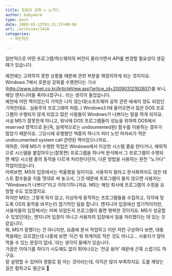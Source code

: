 ```yaml
---
title: 호환성 강화 = 노가다.
author: babyworm
type: post
date: 2009-03-13T01:31:27+00:00
url: /archives/1418
categories:
  - 개인적인

---
```

일반적으로 어떤 프로그램/하드웨어의 버전이 올라가면서 API를 변경할 필요성이 생길때가 있습니다. 

<div>
  예전에는 고려하지 못한 상황들 때문에 관련 부분을 재정의하게 되는 것이지요.
</div>

<div>
</div>

<div>
  Windows 7에서 호환성 강화를 수행한다는 기사(<a href="http://www.zdnet.co.kr/ArticleView.asp?artice_id=20090312182807">http://www.zdnet.co.kr/ArticleView.asp?artice_id=20090312182807</a>)를 보니, 해당 엔지니어들 죽어나겠구나.. 라는 생각이 들었습니다.
</div>

<div>
</div>

<div>
  예전에 어떤 책이었는지 기억은 나지 않는데(소프트웨어 공학 관련 에세이 정도 되었던 기억인데요.. 실용주의 프로그래머 처럼..) Windows3.1에 들어오면서 많은 DOS 프로그램이 수행되지 않게 되었고 많은 사람들이 Windows가 나쁘다는 말을 하게 되지요. 
</div>

<div>
  사실 MS가 잘못한게 아니고, 워낙에 DOS 프로그램들이 성능을 위하여 DOS에서 reserved 영역으로 둔(즉, 실제적으로는 undoumented된) 함수를 이용하는 경우가 많았기 때문이죠. 그당시에 유행했던 책중의 하나가 피터 노턴 아저씨가 적은 undocumented system call 관련된 책이었으니까요.. 
</div>

<div>
  여하튼, 이때 MS가 수행한 작업은 Windows에서 이상한 시스템 콜을 한다거나, 예외적으로 시스템을 붙잡아두는(잘못짠) 프로그램을 하나씩 분석해서 그 프로그램이 수행되면 해당 시스템 콜의 동작을 다르게 처리한다던지, 다른 방법을 사용하는 완전 &#8220;노가다&#8221; 작업이었습니다.
</div>

<div>
</div>

<div>
  어찌보면, MS의 입장에서는 억울했을 일이지요. 사용하지 말라고 문서화하지도 않은 테스트 함수들을 지들 멋대로 써 놓고서, 그것 때문에 프로그램이 돌지 않으면 사용자는 &#8220;Windows가 나쁘다!&#8221;라고 이야기하니까요. MS는 해당 회사에 프로그램의 수정을 요청할 수도 있었겠지요.
</div>

<div>
</div>

<div>
  하지만 MS는 그렇게 하지 않고, 이상하게 동작하는 프로그램들을 수집하고, 각각에 맞도록 OS의 동작을 바꾸는(!) 엽기적인 일을 합니다. 엔지니어 입장에선 엽기적이지만, 사용자들의 입장에서는 어찌 되었든지 프로그램이 돌면 행복한 것이지요. MS가 성공할 수 있었던데는, 엔지니어 입장이 아니고 사용자의 입장에서 일을 처리했다는 데 있는 것 같습니다. 
</div>

<div>
</div>

<div>
  뭐, MS가 잘했다는 건 아니지만, 요즘에 문서 작업하고 이런 저런 구상하다 보면, 대충 적을때는 모르겠는데 나중에 보면 &#8216;이건 뭐 외계어로 적은 것도 아니고&#8230; 사용자가 알아먹을 수 있는 문장이 없네..&#8217;라는 생각이 들때가 있습니다. 
</div>

<div>
  가끔은 이야기를 하다가 시도때도 없이 튀어나오는 &#8216;전공 용어&#8217; 때문에 곤혹 스럽기도 하구요.
</div>

<div>
</div>

<div>
  잘 설명할 수 있어야 정말로 잘 아는 것이라는데, 아직은 많이 부족하지요. 도를 깨닿는 길은 험하고도 멀군요 🙂
</div>

<div>
</div>